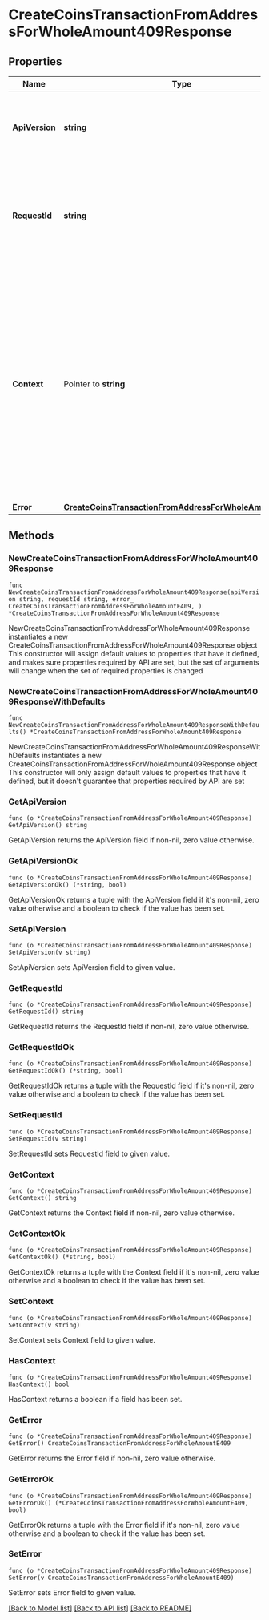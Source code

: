 # CreateCoinsTransactionFromAddressForWholeAmount409Response

## Properties

Name | Type | Description | Notes
------------ | ------------- | ------------- | -------------
**ApiVersion** | **string** | Specifies the version of the API that incorporates this endpoint. | 
**RequestId** | **string** | Defines the ID of the request. The &#x60;requestId&#x60; is generated by Crypto APIs and it&#39;s unique for every request. | 
**Context** | Pointer to **string** | In batch situations the user can use the context to correlate responses with requests. This property is present regardless of whether the response was successful or returned as an error. &#x60;context&#x60; is specified by the user. | [optional] 
**Error** | [**CreateCoinsTransactionFromAddressForWholeAmountE409**](CreateCoinsTransactionFromAddressForWholeAmountE409.md) |  | 

## Methods

### NewCreateCoinsTransactionFromAddressForWholeAmount409Response

`func NewCreateCoinsTransactionFromAddressForWholeAmount409Response(apiVersion string, requestId string, error_ CreateCoinsTransactionFromAddressForWholeAmountE409, ) *CreateCoinsTransactionFromAddressForWholeAmount409Response`

NewCreateCoinsTransactionFromAddressForWholeAmount409Response instantiates a new CreateCoinsTransactionFromAddressForWholeAmount409Response object
This constructor will assign default values to properties that have it defined,
and makes sure properties required by API are set, but the set of arguments
will change when the set of required properties is changed

### NewCreateCoinsTransactionFromAddressForWholeAmount409ResponseWithDefaults

`func NewCreateCoinsTransactionFromAddressForWholeAmount409ResponseWithDefaults() *CreateCoinsTransactionFromAddressForWholeAmount409Response`

NewCreateCoinsTransactionFromAddressForWholeAmount409ResponseWithDefaults instantiates a new CreateCoinsTransactionFromAddressForWholeAmount409Response object
This constructor will only assign default values to properties that have it defined,
but it doesn't guarantee that properties required by API are set

### GetApiVersion

`func (o *CreateCoinsTransactionFromAddressForWholeAmount409Response) GetApiVersion() string`

GetApiVersion returns the ApiVersion field if non-nil, zero value otherwise.

### GetApiVersionOk

`func (o *CreateCoinsTransactionFromAddressForWholeAmount409Response) GetApiVersionOk() (*string, bool)`

GetApiVersionOk returns a tuple with the ApiVersion field if it's non-nil, zero value otherwise
and a boolean to check if the value has been set.

### SetApiVersion

`func (o *CreateCoinsTransactionFromAddressForWholeAmount409Response) SetApiVersion(v string)`

SetApiVersion sets ApiVersion field to given value.


### GetRequestId

`func (o *CreateCoinsTransactionFromAddressForWholeAmount409Response) GetRequestId() string`

GetRequestId returns the RequestId field if non-nil, zero value otherwise.

### GetRequestIdOk

`func (o *CreateCoinsTransactionFromAddressForWholeAmount409Response) GetRequestIdOk() (*string, bool)`

GetRequestIdOk returns a tuple with the RequestId field if it's non-nil, zero value otherwise
and a boolean to check if the value has been set.

### SetRequestId

`func (o *CreateCoinsTransactionFromAddressForWholeAmount409Response) SetRequestId(v string)`

SetRequestId sets RequestId field to given value.


### GetContext

`func (o *CreateCoinsTransactionFromAddressForWholeAmount409Response) GetContext() string`

GetContext returns the Context field if non-nil, zero value otherwise.

### GetContextOk

`func (o *CreateCoinsTransactionFromAddressForWholeAmount409Response) GetContextOk() (*string, bool)`

GetContextOk returns a tuple with the Context field if it's non-nil, zero value otherwise
and a boolean to check if the value has been set.

### SetContext

`func (o *CreateCoinsTransactionFromAddressForWholeAmount409Response) SetContext(v string)`

SetContext sets Context field to given value.

### HasContext

`func (o *CreateCoinsTransactionFromAddressForWholeAmount409Response) HasContext() bool`

HasContext returns a boolean if a field has been set.

### GetError

`func (o *CreateCoinsTransactionFromAddressForWholeAmount409Response) GetError() CreateCoinsTransactionFromAddressForWholeAmountE409`

GetError returns the Error field if non-nil, zero value otherwise.

### GetErrorOk

`func (o *CreateCoinsTransactionFromAddressForWholeAmount409Response) GetErrorOk() (*CreateCoinsTransactionFromAddressForWholeAmountE409, bool)`

GetErrorOk returns a tuple with the Error field if it's non-nil, zero value otherwise
and a boolean to check if the value has been set.

### SetError

`func (o *CreateCoinsTransactionFromAddressForWholeAmount409Response) SetError(v CreateCoinsTransactionFromAddressForWholeAmountE409)`

SetError sets Error field to given value.



[[Back to Model list]](../README.md#documentation-for-models) [[Back to API list]](../README.md#documentation-for-api-endpoints) [[Back to README]](../README.md)


